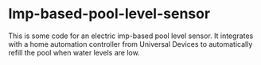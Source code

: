 # Imp-based-pool-level-sensor
This is some code for an electric imp-based pool level sensor. It integrates with a home automation controller from Universal Devices to automatically refill the pool when water levels are low.

